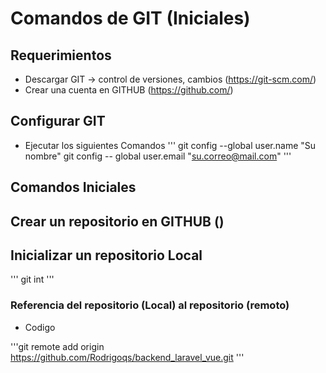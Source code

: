 # Comandos de GIT (Iniciales)

## Requerimientos

-   Descargar GIT -> control de versiones, cambios (https://git-scm.com/)
-   Crear una cuenta en GITHUB (https://github.com/)

## Configurar GIT

-   Ejecutar los siguientes Comandos
    '''
    git config --global user.name "Su nombre"
    git config -- global user.email "su.correo@mail.com"
    '''

## Comandos Iniciales

## Crear un repositorio en GITHUB ()

## Inicializar un repositorio Local

'''
git int
'''

### Referencia del repositorio (Local) al repositorio (remoto)

-   Codigo

'''git remote add origin https://github.com/Rodrigoqs/backend_laravel_vue.git
'''
